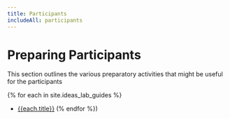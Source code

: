 ```yaml
---
title: Participants
includeAll: participants
---
```

# Preparing Participants

This section outlines the various preparatory activities that might be useful for the participants

{% for each in site.ideas_lab_guides %}
* [{{each.title}}]({{each.title}})
(% endfor %})